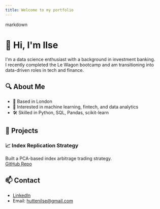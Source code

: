 ```yaml
---
title: Welcome to my portfolio
---
```

markdown

# 👋 Hi, I'm Ilse

I'm a data science enthusiast with a background in investment banking.  
I recently completed the Le Wagon bootcamp and am transitioning into data-driven roles in tech and finance.

## 🔍 About Me
- 📍 Based in London
- 🧠 Interested in machine learning, fintech, and data analytics
- 🛠️ Skilled in Python, SQL, Pandas, scikit-learn

## 🧪 Projects

### 📈 Index Replication Strategy  
Built a PCA-based index arbitrage trading strategy.  
[GitHub Repo](https://github.com/yourusername/project2)

## 📫 Contact  
- [LinkedIn](https://linkedin.com/in/ilsehutten)  
- Email: huttenilse@gmail.com
